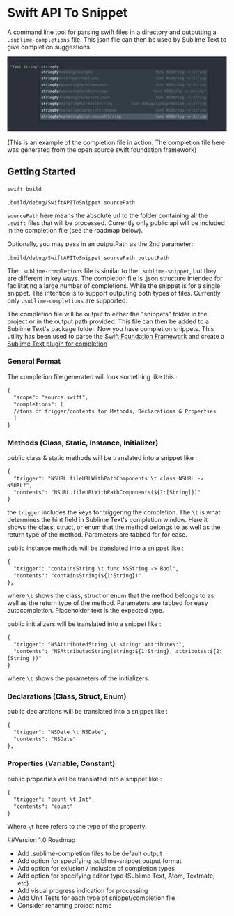 # Swift API To Snippet
A command line tool for parsing swift files in a directory and outputting a `.sublime-completions` file. This json file can then be used by Sublime Text to give completion suggestions.

![Alt text](/sample-images/stringByReplacing.png)

(This is an example of the completion file in action. The completion file here was generated from the open source swift foundation framework)


## Getting Started

`swift build`

`.build/debug/SwiftAPIToSnippet sourcePath`

`sourcePath` here means the absolute url to the folder containing all the `.swift` files that will be processed. Currently only public api will be included in the completion file (see the roadmap below). 

Optionally, you may pass in an outputPath as the 2nd parameter:

`.build/debug/SwiftAPIToSnippet sourcePath outputPath`

The `.sublime-completions` file is similar to the `.sublime-snippet`, but they are different in key ways. The completion file is .json structure intended for facilitating a large number of completions. While the snippet is for a single snippet. The intention is to support outputing both types of files. Currently only `.sublime-completions` are supported.

The completion file will be output to either the "snippets" folder in the project or in the output path provided. This file can then be added to a Sublime Text's package folder. Now you have completion snippets. This utility has been used to parse the [Swift Foundation Framework](https://github.com/apple/swift-corelibs-foundation) and create a [Sublime Text plugin for completion](https://github.com/hatunike/Swift-Foundation-Sublime-Autocomplete-Package) 


### General Format

The completion file generated will look something like this :

    {
      "scope": "source.swift",
      "completions": [
      //tons of trigger/contents for Methods, Declarations & Properties
      ]
    }


### Methods (Class, Static, Instance, Initializer)

public class & static methods will be translated into a snippet like :

    {
      "trigger": "NSURL.fileURLWithPathComponents \t class NSURL -> NSURL?",
      "contents": "NSURL.fileURLWithPathComponents(${1:[String]})"
    }
 
the `trigger` includes the keys for triggering the completion. The `\t` is what determines the hint field in Sublime Text's completion window. Here it shows the class, struct, or enum that the method belongs to as well as the return type of the method. Parameters are tabbed for for ease.

public instance methods will be translated into a snippet like :

    {
      "trigger": "containsString \t func NSString -> Bool",
      "contents": "containsString(${1:String})"
    },

where `\t` shows the class, struct or enum that the method belongs to as well as the return type of the method. Parameters are tabbed for easy autocompletion. Placeholder text is the expected type.

public initializers will be translated into a snippet like :

    {
      "trigger": "NSAttributedString \t string: attributes:",
      "contents": "NSAttributedString(string:${1:String}, attributes:${2:[String })"
    }

where `\t` shows the parameters of the initializers. 

### Declarations (Class, Struct, Enum)

public declarations will be translated into a snippet like :  

    {
      "trigger": "NSDate \t NSDate",
      "contents": "NSDate"
    },

### Properties (Variable, Constant)

public properties will be translated into a snippet like :

    {
      "trigger": "count \t Int",
      "contents": "count"
    }

Where `\t` here refers to the type of the property.


##Version 1.0 Roadmap

* Add .sublime-completion files to be default output
* Add option for specifying .sublime-snippet output format
* Add option for exlusion / inclusion of completion types
* Add option for specifying editor type (Sublime Text, Atom, Textmate, etc)
* Add visual progress indication for processing
* Add Unit Tests for each type of snippet/completion file
* Consider renaming project name


